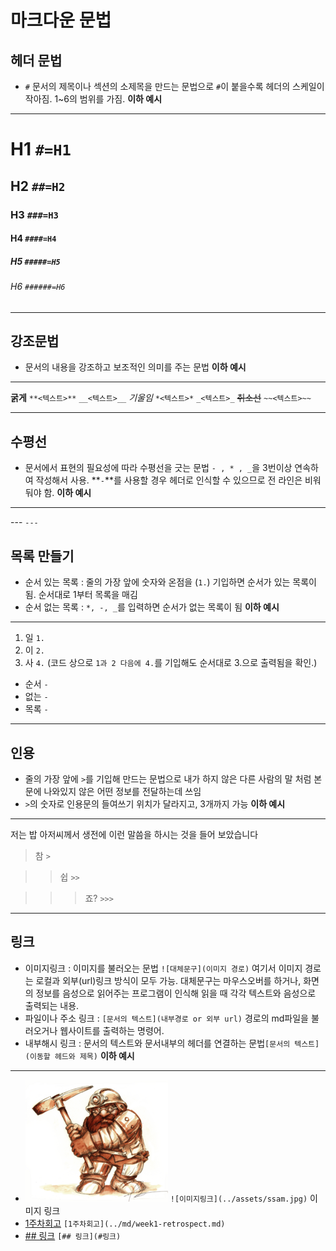 # 마크다운 문법

## 헤더 문법

- `#` 문서의 제목이나 섹션의 소제목을 만드는 문법으로 `#`이 붙을수록 헤더의 스케일이 작아짐. 1~6의 범위를 가짐.
  **이하 예시**

---

# H1 `#=H1`

## H2 `##=H2`

### H3 `###=H3`

#### H4 `####=H4`

##### H5 `#####=H5`

###### H6 `######=H6`

---

## 강조문법

- 문서의 내용을 강조하고 보조적인 의미를 주는 문법
  **이하 예시**

---

**굵게** `**<텍스트>**` `__<텍스트>__`
_기울임_ `*<텍스트>*` `_<텍스트>_`
~~취소선~~ `~~<텍스트>~~`

---

## 수평선

- 문서에서 표현의 필요성에 따라 수평선을 긋는 문법 `- , * , _`을 3번이상 연속하여 작성해서 사용. **`-`**를 사용할 경우 헤더로 인식할 수 있으므로 전 라인은 비워둬야 함.
  **이하 예시**

---

--- `---`

## 목록 만들기

- 순서 있는 목록 : 줄의 가장 앞에 숫자와 온점을 (`1.`) 기입하면 순서가 있는 목록이 됨. 순서대로 1부터 목록을 매김
- 순서 없는 목록 : `*, -, _`를 입력하면 순서가 없는 목록이 됨
  **이하 예시**

---

1. 일 `1.`
2. 이 `2.`
3. 사 `4.` (코드 상으로 `1과 2 다음에 4.`를 기입해도 순서대로 3.으로 출력됨을 확인.)

- 순서 `-`
- 없는 `-`
- 목록 `-`

---

## 인용

- 줄의 가장 앞에 `>`를 기입해 만드는 문법으로 내가 하지 않은 다른 사람의 말 처럼 본문에 나와있지 않은 어떤 정보를 전달하는데 쓰임
- `>`의 숫자로 인용문의 들여쓰기 위치가 달라지고, 3개까지 가능
  **이하 예시**

---

저는 밥 아저씨께서 생전에 이런 말씀을 하시는 것을 들어 보았습니다

> 참 `>`

> > 쉽 `>>`

> > > 죠? `>>>`

---

## 링크

- 이미지링크 : 이미지를 불러오는 문법 `![대체문구](이미지 경로)` 여기서 이미지 경로는 로컬과 외부(url)링크 방식이 모두 가능. 대체문구는 마우스오버를 하거나, 화면의 정보를 음성으로 읽어주는 프로그램이 인식해 읽을 때 각각 텍스트와 음성으로 출력되는 내용.
- 파일이나 주소 링크 : `[문서의 텍스트](내부경로 or 외부 url)` 경로의 md파일을 불러오거나 웹사이트를 출력하는 명령어.
- 내부해시 링크 : 문서의 텍스트와 문서내부의 헤더를 연결하는 문법`[문서의 텍스트](이동할 헤드와 제목)`
  **이하 예시**

---

- ![이미지링크](../assets/ssam.jpg) `![이미지링크](../assets/ssam.jpg)` 이미지 링크
- [1주차회고](../md/week1-retrospect.md) `[1주차회고](../md/week1-retrospect.md)`
- [## 링크](#링크) `[## 링크](#링크)`
